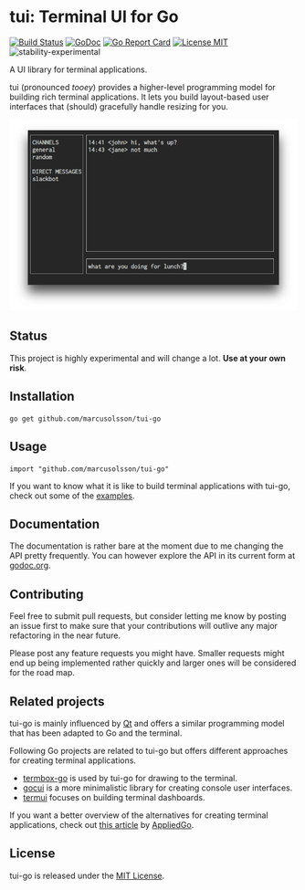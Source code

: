 # tui: Terminal UI for Go

[![Build Status](https://travis-ci.org/marcusolsson/tui-go.svg?branch=master)](https://travis-ci.org/marcusolsson/tui-go)
[![GoDoc](https://img.shields.io/badge/godoc-reference-blue.svg?style=flat)](https://godoc.org/github.com/marcusolsson/tui-go)
[![Go Report Card](https://goreportcard.com/badge/github.com/marcusolsson/tui-go)](https://goreportcard.com/report/github.com/marcusolsson/tui-go)
[![License MIT](https://img.shields.io/badge/license-MIT-lightgrey.svg?style=flat)](LICENSE)
![stability-experimental](https://img.shields.io/badge/stability-experimental-red.svg)

A UI library for terminal applications.

tui (pronounced _tooey_) provides a higher-level programming model for building rich terminal applications. It lets you build layout-based user interfaces that (should) gracefully handle resizing for you.

![Example](docs/example.png)

## Status

This project is highly experimental and will change a lot. __Use at your own risk__.

## Installation

```
go get github.com/marcusolsson/tui-go
```

## Usage

```
import "github.com/marcusolsson/tui-go"
```

If you want to know what it is like to build terminal applications with tui-go, check out some of the [examples](example).

## Documentation

The documentation is rather bare at the moment due to me changing the API pretty frequently. You can however explore the API in its current form at [godoc.org](https://godoc.org/github.com/marcusolsson/tui-go).

## Contributing

Feel free to submit pull requests, but consider letting me know by posting an issue first to make sure that your contributions will outlive any major refactoring in the near future.

Please post any feature requests you might have. Smaller requests might end up being implemented rather quickly and larger ones will be considered for the road map.

## Related projects

tui-go is mainly influenced by [Qt](https://www.qt.io/) and offers a similar programming model that has been adapted to Go and the terminal.

Following Go projects are related to tui-go but offers different approaches for creating terminal applications.

- [termbox-go](https://github.com/nsf/termbox-go) is used by tui-go for drawing to the terminal.
- [gocui](https://github.com/jroimartin/gocui) is a more minimalistic library for creating console user interfaces.
- [termui](https://github.com/gizak/termui) focuses on building terminal dashboards.

If you want a better overview of the alternatives for creating terminal applications, check out [this article](https://appliedgo.net/tui/) by [AppliedGo](https://appliedgo.net/).

## License

tui-go is released under the [MIT License](LICENSE).
